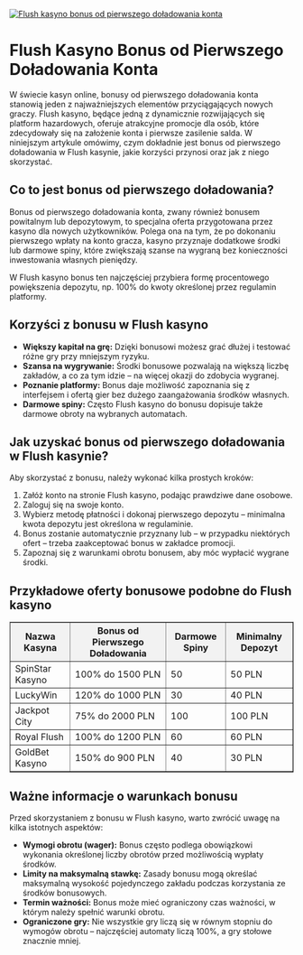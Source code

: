 [![Flush kasyno bonus od pierwszego doładowania konta](https://123-caf.pages.dev/gitsignup.png)](https://vrmoo.ru/Bt82HjjY)

<h1>Flush Kasyno Bonus od Pierwszego Doładowania Konta</h1> <p>W świecie kasyn online, bonusy od pierwszego doładowania konta stanowią jeden z najważniejszych elementów przyciągających nowych graczy. Flush kasyno, będące jedną z dynamicznie rozwijających się platform hazardowych, oferuje atrakcyjne promocje dla osób, które zdecydowały się na założenie konta i pierwsze zasilenie salda. W niniejszym artykule omówimy, czym dokładnie jest bonus od pierwszego doładowania w Flush kasynie, jakie korzyści przynosi oraz jak z niego skorzystać.</p>  <h2>Co to jest bonus od pierwszego doładowania?</h2> <p>Bonus od pierwszego doładowania konta, zwany również bonusem powitalnym lub depozytowym, to specjalna oferta przygotowana przez kasyno dla nowych użytkowników. Polega ona na tym, że po dokonaniu pierwszego wpłaty na konto gracza, kasyno przyznaje dodatkowe środki lub darmowe spiny, które zwiększają szanse na wygraną bez konieczności inwestowania własnych pieniędzy.</p> <p>W Flush kasyno bonus ten najczęściej przybiera formę procentowego powiększenia depozytu, np. 100% do kwoty określonej przez regulamin platformy.</p>  <h2>Korzyści z bonusu w Flush kasyno</h2> <ul>   <li><strong>Większy kapitał na grę:</strong> Dzięki bonusowi możesz grać dłużej i testować różne gry przy mniejszym ryzyku.</li>   <li><strong>Szansa na wygrywanie:</strong> Środki bonusowe pozwalają na większą liczbę zakładów, a co za tym idzie – na więcej okazji do zdobycia wygranej.</li>   <li><strong>Poznanie platformy:</strong> Bonus daje możliwość zapoznania się z interfejsem i ofertą gier bez dużego zaangażowania środków własnych.</li>   <li><strong>Darmowe spiny:</strong> Często Flush kasyno do bonusu dopisuje także darmowe obroty na wybranych automatach.</li> </ul>  <h2>Jak uzyskać bonus od pierwszego doładowania w Flush kasynie?</h2> <p>Aby skorzystać z bonusu, należy wykonać kilka prostych kroków:</p> <ol>   <li>Załóż konto na stronie Flush kasyno, podając prawdziwe dane osobowe.</li>   <li>Zaloguj się na swoje konto.</li>   <li>Wybierz metodę płatności i dokonaj pierwszego depozytu – minimalna kwota depozytu jest określona w regulaminie.</li>   <li>Bonus zostanie automatycznie przyznany lub – w przypadku niektórych ofert – trzeba zaakceptować bonus w zakładce promocji.</li>   <li>Zapoznaj się z warunkami obrotu bonusem, aby móc wypłacić wygrane środki.</li> </ol>  <h2>Przykładowe oferty bonusowe podobne do Flush kasyno</h2> <table border="1" cellpadding="8" cellspacing="0" style="border-collapse: collapse; width: 100%; max-width: 600px;">   <thead>     <tr style="background-color:#f2f2f2;">       <th>Nazwa Kasyna</th>       <th>Bonus od Pierwszego Doładowania</th>       <th>Darmowe Spiny</th>       <th>Minimalny Depozyt</th>     </tr>   </thead>   <tbody>     <tr>       <td>SpinStar Kasyno</td>       <td>100% do 1500 PLN</td>       <td>50</td>       <td>50 PLN</td>     </tr>     <tr>       <td>LuckyWin</td>       <td>120% do 1000 PLN</td>       <td>30</td>       <td>40 PLN</td>     </tr>     <tr>       <td>Jackpot City</td>       <td>75% do 2000 PLN</td>       <td>100</td>       <td>100 PLN</td>     </tr>     <tr>       <td>Royal Flush</td>       <td>100% do 1200 PLN</td>       <td>60</td>       <td>60 PLN</td>     </tr>     <tr>       <td>GoldBet Kasyno</td>       <td>150% do 900 PLN</td>       <td>40</td>       <td>30 PLN</td>     </tr>   </tbody> </table>  <h2>Ważne informacje o warunkach bonusu</h2> <p>Przed skorzystaniem z bonusu w Flush kasyno, warto zwrócić uwagę na kilka istotnych aspektów:</p> <ul>   <li><strong>Wymogi obrotu (wager):</strong> Bonus często podlega obowiązkowi wykonania określonej liczby obrotów przed możliwością wypłaty środków.</li>   <li><strong>Limity na maksymalną stawkę:</strong> Zasady bonusu mogą określać maksymalną wysokość pojedynczego zakładu podczas korzystania ze środków bonusowych.</li>   <li><strong>Termin ważności:</strong> Bonus może mieć ograniczony czas ważności, w którym należy spełnić warunki obrotu.</li>   <li><strong>Ograniczone gry:</strong> Nie wszystkie gry liczą się w równym stopniu do wymogów obrotu – najczęściej automaty liczą 100%, a gry stołowe znacznie mniej.</li> </ul>